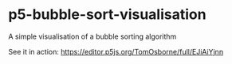 # p5-bubble-sort-visualisation
A simple visualisation of a bubble sorting algorithm

See it in action: https://editor.p5js.org/TomOsborne/full/EJiAiYjnn
